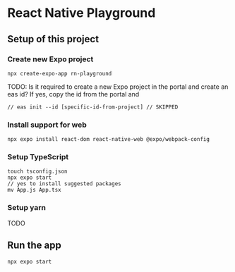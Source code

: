 # React Native Playground

## Setup of this project

### Create new Expo project

```
npx create-expo-app rn-playground
```

TODO: Is it required to create a new Expo project in the portal and create an eas id?
If yes, copy the id from the portal and

```
// eas init --id [specific-id-from-project] // SKIPPED
```

### Install support for web

```
npx expo install react-dom react-native-web @expo/webpack-config
```

### Setup TypeScript

```
touch tsconfig.json
npx expo start
// yes to install suggested packages
mv App.js App.tsx
```

### Setup yarn

TODO

## Run the app

```
npx expo start
```

